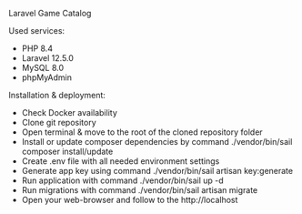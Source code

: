 Laravel Game Catalog

Used services:
- PHP 8.4
- Laravel 12.5.0
- MySQL 8.0
- phpMyAdmin

Installation & deployment:
- Check Docker availability
- Clone git repository
- Open terminal & move to the root of the cloned repository folder
- Install or update composer dependencies by command
        ./vendor/bin/sail composer install/update
- Create .env file with all needed environment settings
- Generate app key using command
        ./vendor/bin/sail artisan key:generate
- Run application with command
        ./vendor/bin/sail up -d
- Run migrations with command
        ./vendor/bin/sail artisan migrate
- Open your web-browser and follow to the http://localhost
